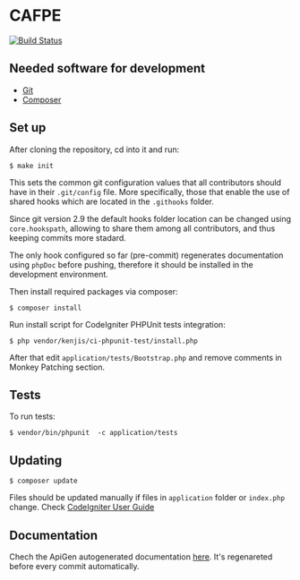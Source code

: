 # CAFPE
[![Build Status](http://ftae31.ugr.es:8090/buildStatus/icon?job=cafpe)](http://ftae31.ugr.es:8090/job/cafpe/)

## Needed software for development

  - [Git](https://git-scm.com/)
  - [Composer](https://getcomposer.org/)


## Set up
After cloning the repository, cd into it and run:

```
$ make init
```

This sets the common git configuration values that all contributors should have in their ```.git/config``` file. More specifically, those that enable the use of shared hooks which are located in the ```.githooks``` folder.

Since git version 2.9 the default hooks folder location can be changed using ```core.hookspath```, allowing to share them among all contributors, and thus keeping commits more stadard.

The only hook configured so far (pre-commit) regenerates documentation using ```phpDoc``` before pushing, therefore it should be installed in the development environment.

Then install required packages via composer:

```
$ composer install
```

Run install script for CodeIgniter PHPUnit tests integration:
```
$ php vendor/kenjis/ci-phpunit-test/install.php
```

After that edit ```application/tests/Bootstrap.php``` and remove comments in Monkey Patching section.

## Tests

To run tests:

```
$ vendor/bin/phpunit  -c application/tests
```

## Updating

```
$ composer update
```

Files should be updated manually if files in `application` folder or `index.php` change. Check [CodeIgniter User Guide](http://www.codeigniter.com/user_guide/installation/upgrading.html)

## Documentation
Chech the ApiGen autogenerated documentation [here](https://pizzicato.github.io/CAFPE/). It's regenareted before every commit automatically.
